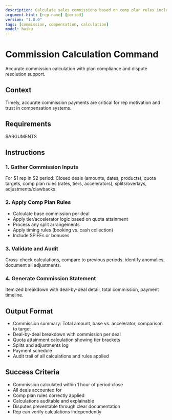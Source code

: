```yaml
---
description: Calculate sales commissions based on comp plan rules including base, accelerators, splits, and adjustments with audit trail
argument-hint: [rep-name] [period]
version: "1.0.0"
tags: [commission, compensation, calculation]
model: haiku
---
```


# Commission Calculation Command

Accurate commission calculation with plan compliance and dispute resolution support.

## Context
Timely, accurate commission payments are critical for rep motivation and trust in compensation systems.

## Requirements
$ARGUMENTS

## Instructions

### 1. Gather Commission Inputs
For $1 rep in $2 period: Closed deals (amounts, dates, products), quota targets, comp plan rules (rates, tiers, accelerators), splits/overlays, adjustments/clawbacks.

### 2. Apply Comp Plan Rules
- Calculate base commission per deal
- Apply tier/accelerator logic based on quota attainment
- Process any split arrangements
- Apply timing rules (booking vs. cash collection)
- Include SPIFFs or bonuses

### 3. Validate and Audit
Cross-check calculations, compare to previous periods, identify anomalies, document all adjustments.

### 4. Generate Commission Statement
Itemized breakdown with deal-by-deal detail, total commission, payment timeline.

## Output Format
- Commission summary: Total amount, base vs. accelerator, comparison to target
- Deal-by-deal breakdown with commission per deal
- Quota attainment calculation showing tier brackets
- Splits and adjustments log
- Payment schedule
- Audit trail of all calculations and rules applied

## Success Criteria
- Commission calculated within 1 hour of period close
- All deals accounted for
- Comp plan rules correctly applied
- Calculations auditable and explainable
- Disputes preventable through clear documentation
- Rep can verify calculations independently
